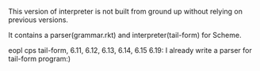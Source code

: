This version of interpreter is not built from ground up without relying on previous versions.

It contains a parser(grammar.rkt) and interpreter(tail-form) for Scheme.

eopl cps tail-form,
     6.11, 6.12, 6.13, 6.14, 6.15
     6.19: I already write a parser for tail-form program:)
